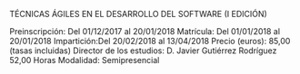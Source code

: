 
TÉCNICAS ÁGILES EN EL DESARROLLO DEL SOFTWARE (I EDICIÓN)

Preinscripción: Del 01/12/2017 al 20/01/2018
Matrícula: Del 01/01/2018 al 20/01/2018
Impartición:Del 20/02/2018 al 13/04/2018
Precio (euros): 85,00 (tasas incluidas)
Director de los estudios: D. Javier Gutiérrez Rodríguez
52,00 Horas
Modalidad: Semipresencial 
  
